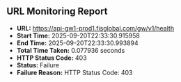 ## URL Monitoring Report

- **URL:** https://api-gw1-prod1.fisglobal.com/gw/v1/health
- **Start Time:** 2025-09-20T22:33:30.915958
- **End Time:** 2025-09-20T22:33:30.993894
- **Total Time Taken:** 0.077936 seconds
- **HTTP Status Code:** 403
- **Status:** Failure
- **Failure Reason:** HTTP Status Code: 403
